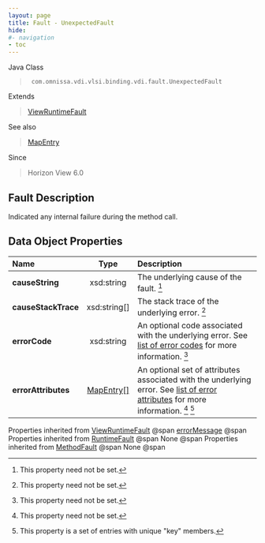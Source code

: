 ```yaml
---
layout: page
title: Fault - UnexpectedFault
hide:
#- navigation
- toc
---
```






Java Class
> ` com.omnissa.vdi.vlsi.binding.vdi.fault.UnexpectedFault`

Extends
> [ViewRuntimeFault](vdi.fault.ViewRuntimeFault.md)

See also
> [MapEntry](vdi.util.MapEntry.md)

Since
> Horizon View 6.0


## Fault Description

Indicated any internal failure during the method call.

## Data Object Properties

 Name | Type | Description
:---|:---:|:---
**causeString**|  xsd:string|  The underlying cause of the fault. [^1]
**causeStackTrace**|  xsd:string[]|  The stack trace of the underlying error. [^1]
**errorCode**|  xsd:string|  An optional code associated with the underlying error. See [list of error codes](error-codes.md) for more information. [^1]
**errorAttributes**| [MapEntry[]](vdi.util.MapEntry.md)|  An optional set of attributes associated with the underlying error. See [list of error attributes](error-attributes.md) for more information. [^1] [^227]
Properties inherited from [ViewRuntimeFault](vdi.fault.ViewRuntimeFault.md) @span
[errorMessage](vdi.fault.ViewRuntimeFault.md#errorMessage) @span
Properties inherited from [RuntimeFault](vmodl.RuntimeFault.md) @span
None @span
Properties inherited from [MethodFault](vmodl.MethodFault.md) @span
None @span


 


[^1]: This property need not be set.
[^227]: This property is a set of entries with unique "key" members.